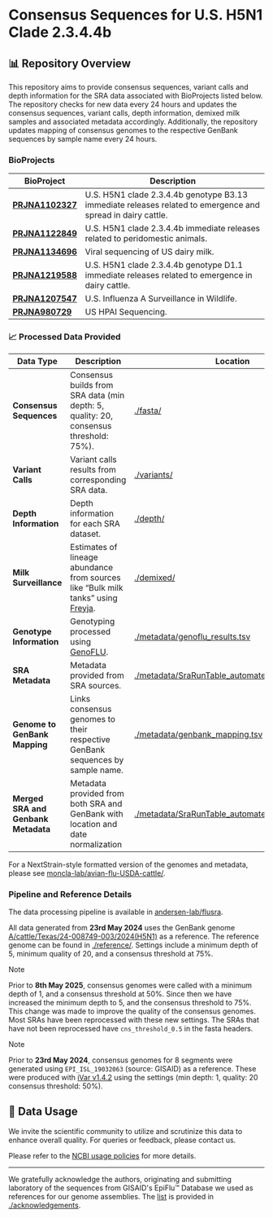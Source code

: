# Consensus Sequences for U.S. H5N1 Clade 2.3.4.4b

## 📊 Repository Overview

This repository aims to provide consensus sequences, variant calls and depth information for the SRA data associated with BioProjects listed below. The repository checks for new data every 24 hours and updates the consensus sequences, variant calls, depth information,  demixed milk samples and associated metadata accordingly. Additionally, the repository updates mapping of consensus genomes to the respective GenBank sequences by sample name every 24 hours.

### BioProjects

| BioProject | Description |
| --- | --- |
| **[PRJNA1102327](https://www.ncbi.nlm.nih.gov/bioproject/PRJNA1102327)** | U.S. H5N1 clade 2.3.4.4b genotype B3.13 immediate releases related to emergence and spread in dairy cattle. |
| **[PRJNA1122849](https://www.ncbi.nlm.nih.gov/bioproject/PRJNA1122849)** | U.S. H5N1 clade 2.3.4.4b immediate releases related to peridomestic animals. |
| **[PRJNA1134696](https://www.ncbi.nlm.nih.gov/bioproject/PRJNA1134696)** | Viral sequencing of US dairy milk. |
| **[PRJNA1219588](https://www.ncbi.nlm.nih.gov/bioproject/PRJNA1219588)** | U.S. H5N1 clade 2.3.4.4b genotype D1.1 immediate releases related to emergence in dairy cattle. |
| **[PRJNA1207547](https://www.ncbi.nlm.nih.gov/bioproject/PRJNA1207547)** | U.S. Influenza A Surveillance in Wildlife. |
| **[PRJNA980729](https://www.ncbi.nlm.nih.gov/bioproject/PRJNA980729)** | US HPAI Sequencing. |

### 📈 Processed Data Provided

| **Data Type** | **Description** | **Location** |
|---------------|-----------------|--------------|
| **Consensus Sequences** | Consensus builds from SRA data (min depth: 5, quality: 20, consensus threshold: 75%). | [./fasta/](./fasta) |
| **Variant Calls** | Variant calls results from corresponding SRA data. | [./variants/](./variants) |
| **Depth Information** | Depth information for each SRA dataset. | [./depth/](./depth) |
| **Milk Surveillance** | Estimates of lineage abundance from sources like “Bulk milk tanks” using [Freyja](https://github.com/andersen-lab/Freyja). | [./demixed/](./demixed) |
| **Genotype Information** | Genotyping processed using [GenoFLU](https://github.com/USDA-VS/GenoFLU). | [./metadata/genoflu_results.tsv](./metadata/genoflu_results.tsv) |
| **SRA Metadata** | Metadata provided from SRA sources. | [./metadata/SraRunTable_automated.csv](./metadata/SraRunTable_automated.csv) |
| **Genome to GenBank Mapping** | Links consensus genomes to their respective GenBank sequences by sample name. | [./metadata/genbank_mapping.tsv](./metadata/genbank_mapping.tsv) |
| **Merged SRA and Genbank Metadata** | Metadata provided from both SRA and GenBank with location and date normalization | [./metadata/SraRunTable_automated_normalized.tsv](./metadata/SraRunTable_automated_normalized.tsv) |

For a NextStrain-style formatted version of the genomes and metadata, please see [moncla-lab/avian-flu-USDA-cattle/](https://github.com/moncla-lab/avian-flu-USDA-cattle/).

### Pipeline and Reference Details

The data processing pipeline is available in [andersen-lab/flusra](https://github.com/andersen-lab/flusra).

All data generated from **23rd May 2024** uses the GenBank genome [A/cattle/Texas/24-008749-003/2024(H5N1)](https://www.ncbi.nlm.nih.gov/nuccore/?term=A/cattle/Texas/24-008749-003/2024) as a reference. The reference genome can be found in [./reference/](./reference). Settings include a minimum depth of 5, minimum quality of 20, and a consensus threshold at 75%.

> [!NOTE] 
> Prior to **8th May 2025**, consensus genomes were called with a minimum depth of 1, and a consensus threshold at 50%. Since then we have increased the minimum depth to 5, and the consensus threshold to 75%. This change was made to improve the quality of the consensus genomes. Most SRAs have been reprocessed with these new settings. The SRAs that have not been reprocessed have `cns_threshold_0.5` in the fasta headers.

> [!NOTE]
> Prior to **23rd May 2024**, consensus genomes for 8 segments were generated using `EPI_ISL_19032063` (source: GISAID) as a reference. These were produced with [iVar v1.4.2](https://github.com/andersen-lab/ivar) using the settings (min depth: 1, quality: 20 consensus threshold: 50%).

## 📖 Data Usage

We invite the scientific community to utilize and scrutinize this data to enhance overall quality. For queries or feedback, please contact us.

Please refer to the [NCBI usage policies]( https://www.ncbi.nlm.nih.gov/home/about/policies/) for more details.

---

We gratefully acknowledge the authors, originating and submitting laboratory of the sequences from GISAID's EpiFlu™ Database we used as references for our genome assemblies. The [list](./acknowledgements/gisaid_acknowledge_table_assemby_reference_sequences.xls) is provided in [./acknowledgements](./acknowledgements).
